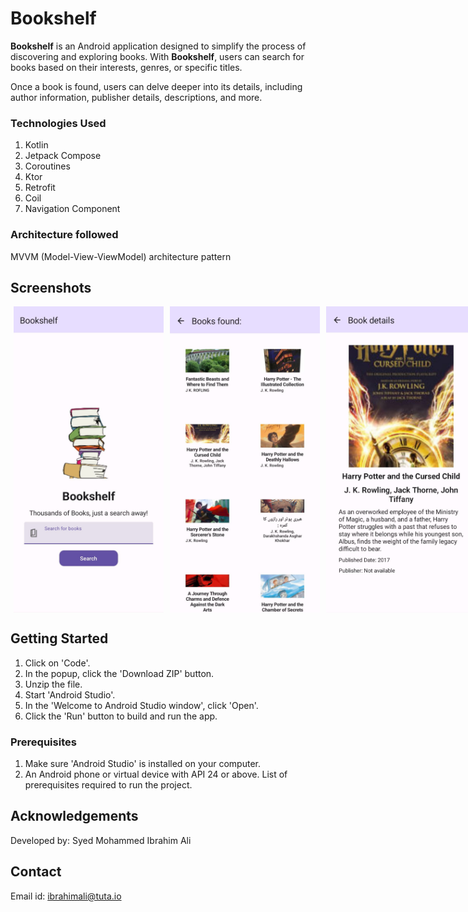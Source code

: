 # Bookshelf

**Bookshelf** is an Android application designed to simplify the process of discovering and exploring books. With **Bookshelf**, users can  search for books based on their interests, genres, or specific titles. 

Once a book is found, users can delve deeper into its details, including author information, publisher details, descriptions, and more.

### Technologies Used

1. Kotlin
2. Jetpack Compose
3. Coroutines
4. Ktor
5. Retrofit
6. Coil
7. Navigation Component

### Architecture followed
MVVM (Model-View-ViewModel) architecture pattern


## Screenshots
<div style="display: flex;">
    <img src="ss1.jpeg" alt="Screenshot 1" width="240" hspace="5";">
    <img src="ss2.jpeg" alt="Screenshot 2" width="240" hspace="5";">
    <img src="sss3.jpeg" alt="Screenshot 4" width="240"hspace="5";">
    <img src="ss4.jpeg" alt="Screenshot 3" width="240">
</div>


## Getting Started

1. Click on 'Code'. 
2. In the popup, click the 'Download ZIP' button.
3. Unzip the file.
4. Start 'Android Studio'.
5. In the 'Welcome to Android Studio window', click 'Open'.
6. Click the 'Run' button to build and run the app.

### Prerequisites
1. Make sure 'Android Studio' is installed on your computer.
2. An Android phone or virtual device with API 24 or above.
List of prerequisites required to run the project.


## Acknowledgements

Developed by: Syed Mohammed Ibrahim Ali

## Contact

Email id: ibrahimali@tuta.io
